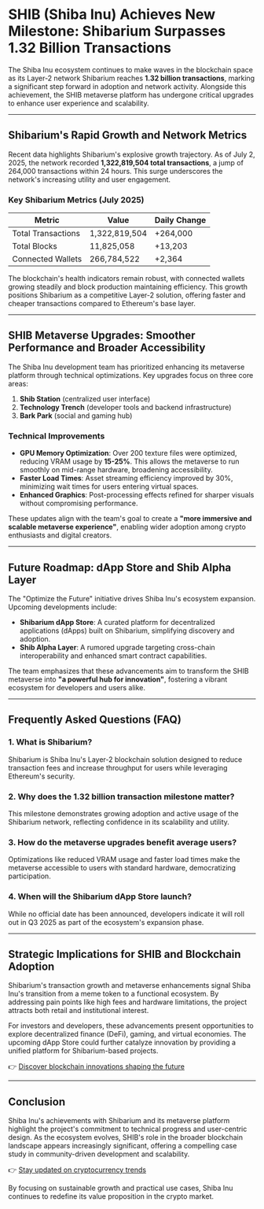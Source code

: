 # SHIB (Shiba Inu) Achieves New Milestone: Shibarium Surpasses 1.32 Billion Transactions  

The Shiba Inu ecosystem continues to make waves in the blockchain space as its Layer-2 network Shibarium reaches **1.32 billion transactions**, marking a significant step forward in adoption and network activity. Alongside this achievement, the SHIB metaverse platform has undergone critical upgrades to enhance user experience and scalability.  

---

## Shibarium's Rapid Growth and Network Metrics  

Recent data highlights Shibarium's explosive growth trajectory. As of July 2, 2025, the network recorded **1,322,819,504 total transactions**, a jump of 264,000 transactions within 24 hours. This surge underscores the network's increasing utility and user engagement.  

### Key Shibarium Metrics (July 2025)  
| Metric                | Value                | Daily Change       |  
|-----------------------|----------------------|--------------------|  
| Total Transactions    | 1,322,819,504        | +264,000           |  
| Total Blocks          | 11,825,058           | +13,203            |  
| Connected Wallets     | 266,784,522          | +2,364             |  

The blockchain's health indicators remain robust, with connected wallets growing steadily and block production maintaining efficiency. This growth positions Shibarium as a competitive Layer-2 solution, offering faster and cheaper transactions compared to Ethereum's base layer.  

---

## SHIB Metaverse Upgrades: Smoother Performance and Broader Accessibility  

The Shiba Inu development team has prioritized enhancing its metaverse platform through technical optimizations. Key upgrades focus on three core areas:  

1. **Shib Station** (centralized user interface)  
2. **Technology Trench** (developer tools and backend infrastructure)  
3. **Bark Park** (social and gaming hub)  

### Technical Improvements  
- **GPU Memory Optimization**: Over 200 texture files were optimized, reducing VRAM usage by **15-25%**. This allows the metaverse to run smoothly on mid-range hardware, broadening accessibility.  
- **Faster Load Times**: Asset streaming efficiency improved by 30%, minimizing wait times for users entering virtual spaces.  
- **Enhanced Graphics**: Post-processing effects refined for sharper visuals without compromising performance.  

These updates align with the team's goal to create a **"more immersive and scalable metaverse experience"**, enabling wider adoption among crypto enthusiasts and digital creators.  

---

## Future Roadmap: dApp Store and Shib Alpha Layer  

The "Optimize the Future" initiative drives Shiba Inu's ecosystem expansion. Upcoming developments include:  

- **Shibarium dApp Store**: A curated platform for decentralized applications (dApps) built on Shibarium, simplifying discovery and adoption.  
- **Shib Alpha Layer**: A rumored upgrade targeting cross-chain interoperability and enhanced smart contract capabilities.  

The team emphasizes that these advancements aim to transform the SHIB metaverse into **"a powerful hub for innovation"**, fostering a vibrant ecosystem for developers and users alike.  

---

## Frequently Asked Questions (FAQ)  

### 1. **What is Shibarium?**  
Shibarium is Shiba Inu's Layer-2 blockchain solution designed to reduce transaction fees and increase throughput for users while leveraging Ethereum's security.  

### 2. **Why does the 1.32 billion transaction milestone matter?**  
This milestone demonstrates growing adoption and active usage of the Shibarium network, reflecting confidence in its scalability and utility.  

### 3. **How do the metaverse upgrades benefit average users?**  
Optimizations like reduced VRAM usage and faster load times make the metaverse accessible to users with standard hardware, democratizing participation.  

### 4. **When will the Shibarium dApp Store launch?**  
While no official date has been announced, developers indicate it will roll out in Q3 2025 as part of the ecosystem's expansion phase.  

---

## Strategic Implications for SHIB and Blockchain Adoption  

Shibarium's transaction growth and metaverse enhancements signal Shiba Inu's transition from a meme token to a functional ecosystem. By addressing pain points like high fees and hardware limitations, the project attracts both retail and institutional interest.  

For investors and developers, these advancements present opportunities to explore decentralized finance (DeFi), gaming, and virtual economies. The upcoming dApp Store could further catalyze innovation by providing a unified platform for Shibarium-based projects.  

👉 [Discover blockchain innovations shaping the future](https://bit.ly/okx-bonus)  

---

## Conclusion  

Shiba Inu's achievements with Shibarium and its metaverse platform highlight the project's commitment to technical progress and user-centric design. As the ecosystem evolves, SHIB's role in the broader blockchain landscape appears increasingly significant, offering a compelling case study in community-driven development and scalability.  

👉 [Stay updated on cryptocurrency trends](https://bit.ly/okx-bonus)  

By focusing on sustainable growth and practical use cases, Shiba Inu continues to redefine its value proposition in the crypto market.
